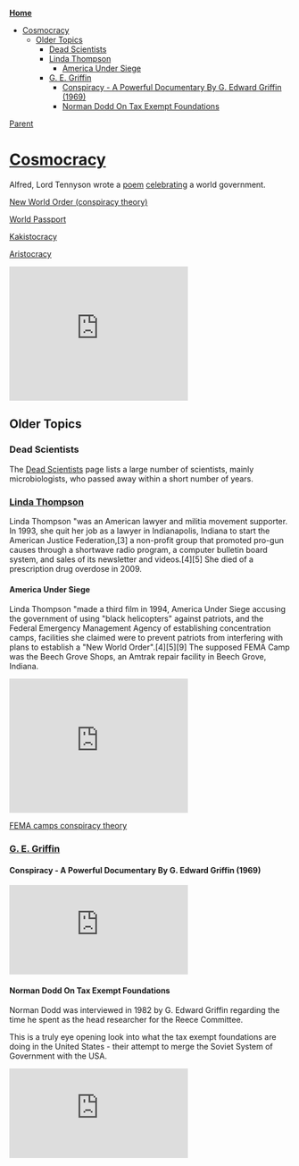 <!-- START doctoc generated TOC please keep comment here to allow auto update -->
<!-- DON'T EDIT THIS SECTION, INSTEAD RE-RUN doctoc TO UPDATE -->
**[Home](#pages/blog/cv19/index)**

- [Cosmocracy](#cosmocracy)
  - [Older Topics](#older-topics)
    - [Dead Scientists](#dead-scientists)
    - [Linda Thompson](#linda-thompson)
      - [America Under Siege](#america-under-siege)
    - [G. E. Griffin](#g-e-griffin)
      - [Conspiracy - A Powerful Documentary By G. Edward Griffin (1969)](#conspiracy---a-powerful-documentary-by-g-edward-griffin-1969)
      - [Norman Dodd On Tax Exempt Foundations](#norman-dodd-on-tax-exempt-foundations)

<!-- END doctoc generated TOC please keep comment here to allow auto update -->

[Parent](#pages/blog/cv19/index)

# [Cosmocracy](https://en.wikipedia.org/wiki/World_government)

Alfred, Lord Tennyson wrote a [poem](https://en.wikipedia.org/wiki/Locksley_Hall)
[celebrating](https://en.wikipedia.org/wiki/World_government#Alfred,_Lord_Tennyson) a world government.

[New World Order (conspiracy theory)](https://en.wikipedia.org/wiki/New_World_Order_(conspiracy_theory))


[World Passport](https://en.wikipedia.org/wiki/World_Passport)


[Kakistocracy](https://en.wikipedia.org/wiki/Kakistocracy)

[Aristocracy](https://en.wikipedia.org/wiki/Aristocracy)


<iframe width="320" height="240" src="https://www.youtube.com/embed/EbFphX5zb8w" frameborder="0" allow="accelerometer; autoplay; encrypted-media; gyroscope; picture-in-picture" allowfullscreen></iframe>


## Older Topics

### Dead Scientists

The [Dead Scientists](#pages/blog/cv19/dead-scientists) page lists
a large number of scientists, mainly microbiologists, who passed away 
within a short number of years.



### [Linda Thompson](https://en.wikipedia.org/wiki/Linda_Thompson_(attorney))

Linda Thompson "was an American lawyer and militia movement supporter. In 1993, 
she quit her job as a lawyer in Indianapolis, Indiana to start the American 
Justice Federation,[3] a non-profit group that promoted pro-gun causes 
through a shortwave radio program, a computer bulletin board system, and 
sales of its newsletter and videos.[4][5] She died of a prescription drug 
overdose in 2009.

#### America Under Siege

Linda Thompson "made a third film in 1994, America Under Siege accusing the 
government of using "black helicopters" against patriots, and the Federal 
Emergency Management Agency of establishing concentration camps, facilities she 
claimed were to prevent patriots from interfering with plans to establish a 
"New World Order".[4][5][9] The supposed FEMA Camp was the Beech Grove Shops, 
an Amtrak repair facility in Beech Grove, Indiana.

<iframe width="320" height="240" src="https://www.youtube.com/embed/SpzxUqYEzwU" frameborder="0" allow="accelerometer; autoplay; encrypted-media; gyroscope; picture-in-picture" allowfullscreen></iframe>

[FEMA camps conspiracy theory](https://en.wikipedia.org/wiki/FEMA_camps_conspiracy_theory)



### [G. E. Griffin](https://en.wikipedia.org/wiki/G._Edward_Griffin)

#### Conspiracy - A Powerful Documentary By G. Edward Griffin (1969)

<iframe width="320" height="160" src="https://www.youtube.com/embed/0qqL7CcNoZ4" frameborder="0" allow="accelerometer; autoplay; encrypted-media; gyroscope; picture-in-picture" allowfullscreen></iframe>


#### Norman Dodd On Tax Exempt Foundations

Norman Dodd was interviewed in 1982 by G. Edward Griffin regarding the time 
he spent as the head researcher for the Reece Committee.

This is a truly eye opening look into what the tax exempt foundations are 
doing in the United States - their attempt to merge the Soviet System of 
Government with the USA.

<iframe width="320" height="160" src="https://www.youtube.com/embed/YUYCBfmIcHM" frameborder="0" allow="accelerometer; autoplay; encrypted-media; gyroscope; picture-in-picture" allowfullscreen></iframe>
